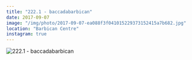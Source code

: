 ```yaml
---
title: "222.1 - baccadabarbican"
date: 2017-09-07
image: "/img/photo/2017-09-07-ea088f3f041015229373152415a7b682.jpg"
location: "Barbican Centre"
instagram: true
---
```


![222.1 - baccadabarbican](/img/photo/2017-09-07-ea088f3f041015229373152415a7b682.jpg)
